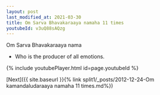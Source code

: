 ```yaml
---
layout: post
last_modified_at: 2021-03-30
title: Om Sarva Bhavakaraaya namaha 11 times
youtubeId: v3uQ88sAQzg
---
```

 
 
Om Sarva Bhavakaraaya nama 
 
 -  Who is the producer of all emotions. 
 
  
 
  
 
 
 
 
 
 


{% include youtubePlayer.html id=page.youtubeId %}
 
[Next]({{ site.baseurl }}{% link  split1/_posts/2012-12-24-Om kamandaludaraaya namaha 11 times.md%})
 
